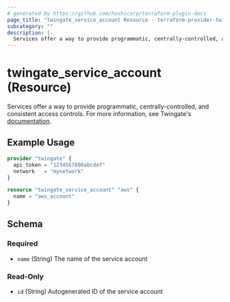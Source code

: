 ```yaml
---
# generated by https://github.com/hashicorp/terraform-plugin-docs
page_title: "twingate_service_account Resource - terraform-provider-twingate"
subcategory: ""
description: |-
  Services offer a way to provide programmatic, centrally-controlled, and consistent access controls. For more information, see Twingate's documentation https://www.twingate.com/docs/services.
---
```


# twingate_service_account (Resource)

Services offer a way to provide programmatic, centrally-controlled, and consistent access controls. For more information, see Twingate's [documentation](https://www.twingate.com/docs/services).

## Example Usage

```terraform
provider "twingate" {
  api_token = "1234567890abcdef"
  network   = "mynetwork"
}

resource "twingate_service_account" "aws" {
  name = "aws_account"
}
```

<!-- schema generated by tfplugindocs -->
## Schema

### Required

- `name` (String) The name of the service account

### Read-Only

- `id` (String) Autogenerated ID of the service account


